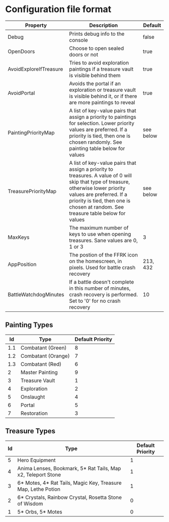 # Configuration file format

| Property              | Description                        | Default |
| --------------------- | ---------------------------------- | ------- |
| Debug                 | Prints debug info to the console   | false   |
| OpenDoors             | Choose to open sealed doors or not | true    |
| AvoidExploreIfTreasure| Tries to avoid exploration paintings if a treasure vault is visible behind them | true |
| AvoidPortal           | Avoids the portal if an exploration or treasure vault is visible behind it, or if there are more paintings to reveal | true |
| PaintingPriorityMap   | A list of key-value pairs that assign a priority to paintings for selection.  Lower priority values are preferred.  If a priority is tied, then one is chosen randomly. See painting table below for values | see below |
| TreasurePriorityMap   | A list of key-value pairs that assign a priority to treasures.  A value of 0 will skip that type of treasure, otherwise lower priority values are preferred.  If a priority is tied, then one is chosen at random.  See treasure table below for values | see below |
| MaxKeys               | The maximum number of keys to use when opening treasures.  Sane values are 0, 1 or 3 | 3 |
| AppPosition           | The postion of the FFRK icon on the homescreen, in pixels.  Used for battle crash recovery | 213, 432 |
| BattleWatchdogMinutes | If a battle doesn't complete in this number of minutes, crash recovery is performed.  Set to '0' for no crash recovery | 10 |

## Painting Types
|  Id   | Type                  | Default Priority  |
| ----- | ----------------------| ----------------- |
| 1.1   | Combatant (Green)     | 8                 |
| 1.2   | Combatant (Orange)    | 7                 |
| 1.3   | Combatant (Red)       | 6                 |
| 2     | Master Painting       | 9                 |
| 3     | Treasure Vault        | 1                 |
| 4     | Exploration           | 2                 |
| 5     | Onslaught             | 4                 |
| 6     | Portal                | 5                 |
| 7     | Restoration           | 3                 |

## Treasure Types
| Id    | Type                                                              | Default Priority  |
| ----- | ----------------------------------------------------------------- | ----------------- |
| 5     | Hero Equipment                                                    | 1                 |
| 4     | Anima Lenses, Bookmark, 5* Rat Tails, Map x2, Teleport Stone     	| 1                 |
| 3     | 6* Motes, 4* Rat Tails, Magic Key, Treasure Map, Lethe Potion     | 1                 |
| 2     | 6* Crystals, Rainbow Crystal, Rosetta Stone of Wisdom             | 0                 |
| 1     | 5* Orbs, 5* Motes                                                 | 0                 |
